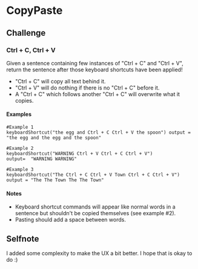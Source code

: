 # CopyPaste
## Challenge
### Ctrl + C, Ctrl + V
Given a sentence containing few instances of "Ctrl + C" and "Ctrl + V", return the sentence after those keyboard shortcuts have been applied!
- "Ctrl + C" will copy all text behind it.
- "Ctrl + V" will do nothing if there is no "Ctrl + C" before it.
- A "Ctrl + C" which follows another "Ctrl + C" will overwrite what it copies.
#### Examples
```
#Example 1
keyboardShortcut("the egg and Ctrl + C Ctrl + V the spoon") output = "the egg and the egg and the spoon"

#Example 2
keyboardShortcut("WARNING Ctrl + V Ctrl + C Ctrl + V")
output=  "WARNING WARNING"

#Example 3
keyboardShortcut("The Ctrl + C Ctrl + V Town Ctrl + C Ctrl + V")
output = "The The Town The The Town"
```
#### Notes
- Keyboard shortcut commands will appear like normal words in a sentence but shouldn't be copied themselves (see example #2).
- Pasting should add a space between words.
## Selfnote
I added some complexity to make the UX a bit better. I hope that is okay to do :)



